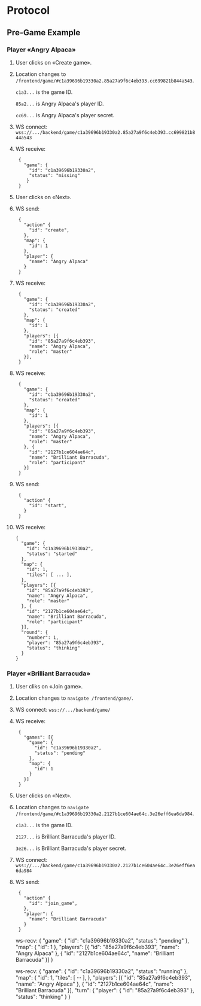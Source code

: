 # Protocol

## Pre-Game Example

### Player «Angry Alpaca»

1. User clicks on «Create game».

2. Location changes to `/frontend/game/#c1a39696b19330a2.85a27a9f6c4eb393.cc699821b844a543`.

	`c1a3...` is the game ID.

	`85a2...` is Angry Alpaca's player ID.

	`cc69...` is Angry Alpaca's player secret.

3. WS connect: `wss://.../backend/game/c1a39696b19330a2.85a27a9f6c4eb393.cc699821b844a543`

4. WS receive:

		{
		  "game": {
		    "id": "c1a39696b19330a2",
		    "status": "missing"
		   }
		}

5. User clicks on «Next».

6. WS send:

		{
		  "action" {
		    "id": "create",
		  },
		  "map": {
		    "id": 1
		  },
		  "player": {
		    "name": "Angry Alpaca"
		  }
		}

7. WS receive:

		{
		  "game": {
		    "id": "c1a39696b19330a2",
		    "status": "created"
		  },
		  "map": {
		    "id": 1
		  },
		  "players": [{
		    "id": "85a27a9f6c4eb393",
		    "name": "Angry Alpaca",
		    "role": "master"
		  }],
		}

8. WS receive:

		{
		  "game": {
		    "id": "c1a39696b19330a2",
		    "status": "created"
		  },
		  "map": {
		    "id": 1
		  },
		  "players": [{
		    "id": "85a27a9f6c4eb393",
		    "name": "Angry Alpaca",
		    "role": "master"
		  }, {
		    "id": "2127b1ce604ae64c",
		    "name": "Brilliant Barracuda",
		    "role": "participant"
		  }]
		}

9. WS send:

		{
		  "action" {
		    "id": "start",
		  }
		}

10. WS receive:

		{
		  "game": {
		    "id": "c1a39696b19330a2",
		    "status": "started"
		  },
		  "map": {
		    "id": 1,
		    "tiles": [ ... ],
		  },
		  "players": [{
		    "id": "85a27a9f6c4eb393",
		    "name": "Angry Alpaca",
		    "role": "master"
		  }, {
		    "id": "2127b1ce604ae64c",
		    "name": "Brilliant Barracuda",
		    "role": "participant"
		  }],
		  "round": {
		    "number": 1,
		    "player": "85a27a9f6c4eb393",
		    "status": "thinking"
		  }
		}

### Player «Brilliant Barracuda»

1. User cliks on «Join game».

2. Location changes to `navigate /frontend/game/`.

3. WS connect: `wss://.../backend/game/`

4. WS receive:

		{
		  "games": [{
		    "game": {
		      "id": "c1a39696b19330a2",
		      "status": "pending"
		    },
		    "map": {
		      "id": 1
		    }
		  }]
		}

5. User clicks on «Next».

6. Location changes to `navigate /frontend/game/#c1a39696b19330a2.2127b1ce604ae64c.3e26eff6ea6da984`.

	`c1a3...` is the game ID.

	`2127...` is Brilliant Barracuda's player ID.

	`3e26...` is Brilliant Barracuda's player secret.

7. WS connect: `wss://.../backend/game/c1a39696b19330a2.2127b1ce604ae64c.3e26eff6ea6da984`

8. WS send:

		{
		  "action" {
		    "id": "join_game",
		  },
		  "player": {
		    "name": "Brilliant Barracuda"
		  }
		}

	ws-recv: {
	           "game": {
	             "id": "c1a39696b19330a2",
	             "status": "pending"
	           },
	           "map": {
	             "id": 1
	           },
	           "players": [{
	             "id": "85a27a9f6c4eb393",
	             "name": "Angry Alpaca"
	           }, {
	             "id": "2127b1ce604ae64c",
	             "name": "Brilliant Barracuda"
	           }]
	         }

	ws-recv: {
	           "game": {
	             "id": "c1a39696b19330a2",
	             "status": "running"
	           },
	           "map": {
	             "id": 1,
	             "tiles": [
	               ···
	             ],
	           },
	           "players": [{
	             "id": "85a27a9f6c4eb393",
	             "name": "Angry Alpaca"
	           }, {
	             "id": "2127b1ce604ae64c",
	             "name": "Brilliant Barracuda"
	           }],
	           "turn": {
	             "player": {
	               "id": "85a27a9f6c4eb393"
	             },
	             "status": "thinking"
	           }
	         }
